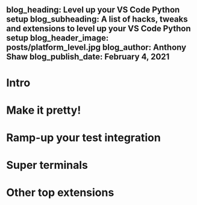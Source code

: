blog_heading: Level up your VS Code Python setup
blog_subheading: A list of hacks, tweaks and extensions to level up your VS Code Python setup
blog_header_image: posts/platform_level.jpg
blog_author: Anthony Shaw
blog_publish_date: February 4, 2021
-------------------------------

# Intro

# Make it pretty!

# Ramp-up your test integration

# Super terminals

# Other top extensions

